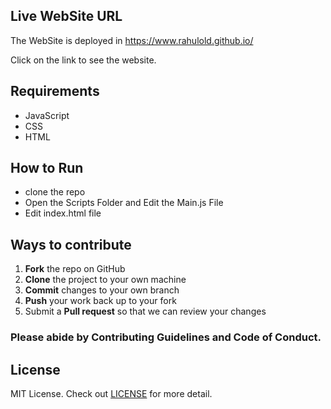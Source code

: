 ## Live WebSite URL
The WebSite is deployed in https://www.rahulold.github.io/

Click on the link to see the website.

## Requirements

- JavaScript
- CSS
- HTML

## How to Run

- clone the repo
- Open the Scripts Folder and Edit the Main.js File
- Edit index.html file

## Ways to contribute
 1. **Fork** the repo on GitHub
 2. **Clone** the project to your own machine
 3. **Commit** changes to your own branch
 4. **Push** your work back up to your fork
 5. Submit a **Pull request** so that we can review your changes
 
 ### Please abide by  **Contributing Guidelines** and **Code of Conduct**.
 
  ## License

MIT License.
Check out [LICENSE](./LICENSE) for more detail.

